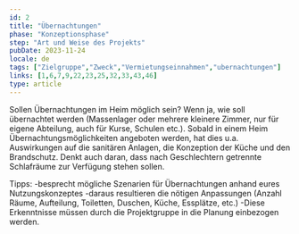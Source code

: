 ```yaml
---
id: 2
title: "Übernachtungen"
phase: "Konzeptionsphase"
step: "Art und Weise des Projekts"
pubDate: 2023-11-24
locale: de
tags: ["Zielgruppe","Zweck","Vermietungseinnahmen","ubernachtungen"]
links: [1,6,7,9,22,23,25,32,33,43,46]
type: article
---
```


Sollen Übernachtungen im Heim möglich sein? Wenn ja, wie soll übernachtet werden (Massenlager oder mehrere kleinere Zimmer, nur für eigene Abteilung, auch für Kurse, Schulen etc.). Sobald in einem Heim Übernachtungsmöglichkeiten angeboten werden, hat dies u.a. Auswirkungen auf die sanitären Anlagen, die Konzeption der Küche und den Brandschutz. Denkt auch daran, dass nach Geschlechtern getrennte Schlafräume zur Verfügung stehen sollen.

Tipps:
-besprecht mögliche Szenarien für Übernachtungen anhand eures Nutzungskonzeptes
-daraus resultieren die nötigen Anpassungen (Anzahl Räume, Aufteilung, Toiletten, Duschen, Küche, Essplätze, etc.)
-Diese Erkenntnisse müssen durch die Projektgruppe in die Planung einbezogen werden.
